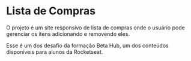 # Lista de Compras

O projeto é um site responsivo de lista de compras onde o usuário pode gerenciar os itens adicionando e removendo eles. 

Esse é um dos desafio da formação Beta Hub, um dos conteúdos disponíveis para alunos da Rocketseat.

